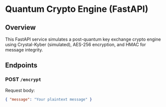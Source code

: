 # Quantum Crypto Engine (FastAPI)

## Overview
This FastAPI service simulates a post-quantum key exchange crypto engine using Crystal-Kyber (simulated), AES-256 encryption, and HMAC for message integrity.

## Endpoints

### POST `/encrypt`
Request body:
```json
{ "message": "Your plaintext message" }
